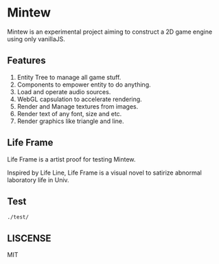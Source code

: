 # Mintew

Mintew is an experimental project aiming to construct a 2D game engine using only vanillaJS.

## Features

1. Entity Tree to manage all game stuff.
2. Components to empower entity to do anything.
3. Load and operate audio sources.
4. WebGL capsulation to accelerate rendering.
5. Render and Manage textures from images.
6. Render text of any font, size and etc.
7. Render graphics like triangle and line.

## Life Frame

Life Frame is a artist proof for testing Mintew.

Inspired by Life Line, Life Frame is a visual novel to satirize abnormal laboratory life in Univ.

## Test

`./test/`

## LISCENSE

MIT